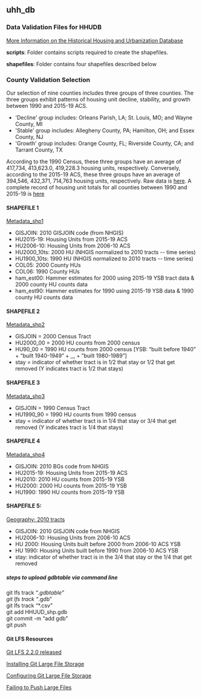 ## uhh_db

### Data Validation Files for HHUDB
[More Information on the Historical Housing and Urbanization Database](https://github.com/snmarkley1/HIST_HU_URB)

**scripts**: Folder contains scripts required to create the shapefiles.

**shapefiles**: Folder contains four shapefiles described below

### County Validation Selection
Our selection of nine counties includes three groups of three counties. The three groups exhibit patterns of housing unit decline, stability, and growth between 1990 and 2015-19 ACS. 

* 'Decline' group includes: Orleans Parish, LA; St. Louis, MO; and Wayne County, MI
* 'Stable' group includes: Allegheny County, PA; Hamilton, OH; and Essex County, NJ
* 'Growth' group includes: Orange County, FL; Riverside County, CA; and Tarrant County, TX

According to the 1990 Census, these three groups have an average of 417,734, 413,623.0, 419,228.3 housing units, respectively. Conversely, according to the 2015-19 ACS, these three groups have an average of 394,546, 432,371, 714,763 housing units, respectively. Raw data is [here](https://github.com/critgeog/urban_scott/blob/master/csv/validate_nine.csv). A complete record of housing unit totals for all counties between 1990 and 2015-19 is [here](https://github.com/critgeog/urban_scott/blob/master/csv/county_validation.csv)

#### SHAPEFILE 1
[Metadata_shp1](https://github.com/critgeog/urban_scott/tree/master/shapes/tracts_2010)
* GISJOIN: 2010 GISJOIN code (from NHGIS)
* HU2015-19: Housing Units from 2015-19 ACS
* HU2006-10: Housing Units from 2006-10 ACS
* HU2000_10ts: 2000 HU (NHGIS normalized to 2010 tracts -- time series)
* HU1900_10ts: 1990 HU (NHGIS normalized to 2010 tracts -- time series)
* COL05: 2000 County HUs
* COL06: 1990 County HUs
* ham_est00: Hammer estimates for 2000 using 2015-19 YSB tract data & 2000 county HU counts data
* ham_est90: Hammer estimates for 1990 using 2015-19 YSB data & 1990 county HU counts data


#### SHAPEFILE 2
[Metadata_shp2](https://github.com/critgeog/urban_scott/tree/master/shapes/tracts_2000)
* GISJOIN = 2000 Census Tract
* HU2000_00 = 2000 HU counts from 2000 census
* HU90_00 = 1990 HU counts from 2000 census [YSB: “built before 1940” + “built 1940-1949” + ,,, + ”built 1980-1989”]
* stay = indicator of whether tract is in 1/2 that stay or 1/2 that get removed (Y indicates tract is 1/2 that stays)


#### SHAPEFILE 3
[Metadata_shp3](https://github.com/critgeog/urban_scott/tree/master/shapes/tracts_1990)
* GISJOIN = 1990 Census Tract
* HU1990_90 = 1990 HU counts from 1990 census
* stay = indicator of whether tract is in 1/4 that stay or 3/4 that get removed (Y indicates tract is 1/4 that stays)

 
#### SHAPEFILE 4
[Metadata_shp4](https://github.com/critgeog/urban_scott/tree/master/shapes/bgroups_2010)
* GISJOIN: 2010 BGs code from NHGIS
* HU2015-19: Housing Units from 2015-19 ACS
* HU2010: 2010 HU counts from 2015-19 YSB
* HU2000: 2000 HU counts from 2015-19 YSB
* HU1990: 1990 HU counts from 2015-19 YSB


#### SHAPEFILE 5:
[Geography: 2010 tracts]()
* GISJOIN: 2010 GISJOIN code from NHGIS
* HU2006-10: Housing Units from 2006-10 ACS
* HU 2000: Housing Units built before 2000 from 2006-10 ACS YSB
* HU 1990: Housing Units built before 1990 from 2006-10 ACS YSB
* stay: indicator of whether tract is in the 3/4 that stay or the 1/4 that get removed





##### steps to upload gdbtable via command line
git lfs track “*.gdbtable”\
git lfs track “*.gdb”\
git lfs track “*.csv”\
git add HHUUD_shp.gdb\
git commit -m “add gdb”\
git push


#### Git LFS Resources

[Git LFS 2.2.0 released](https://github.blog/2017-06-27-git-lfs-2-2-0-released/)

[Installing Git Large File Storage](https://docs.github.com/en/github/managing-large-files/versioning-large-files/installing-git-large-file-storage)

[Configuring Git Large File Storage](https://docs.github.com/en/github/managing-large-files/versioning-large-files/configuring-git-large-file-storage)

[Failing to Push Large Files](https://github.com/git-lfs/git-lfs/issues/1933#issuecomment-351275765)

